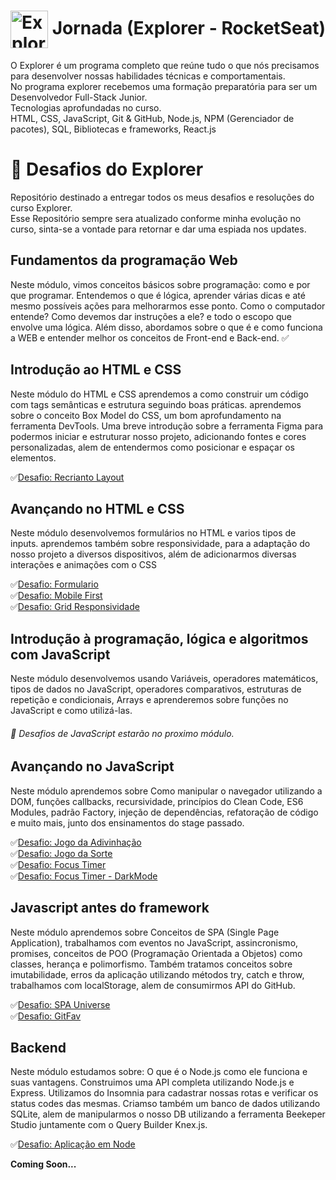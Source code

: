 # <img src="https://imgur.com/X4HdxWx.png" width="60px" align="center" alt="Explorer logo"> Jornada (Explorer - RocketSeat)
O Explorer é um programa completo que reúne tudo o que nós precisamos para desenvolver nossas habilidades técnicas e comportamentais.
<br>
No programa explorer recebemos uma formação preparatória para ser um Desenvolvedor Full-Stack Junior.
<br>
Tecnologias aprofundadas no curso.
<br>
HTML, CSS, JavaScript, Git & GitHub, Node.js, NPM (Gerenciador de pacotes), SQL, Bibliotecas e frameworks, React.js
 
 
 
 # :notebook: Desafios do Explorer
 Repositório destinado a entregar todos os  meus desafios e resoluções do curso Explorer.
 <br>
 Esse Repositório sempre sera atualizado conforme minha evolução no curso, sinta-se a vontade para retornar e dar uma espiada nos updates. 
<br>

 ## Fundamentos da programação Web

  Neste módulo, vimos conceitos básicos sobre programação: como e por que programar. Entendemos o que é lógica, aprender várias dicas e até mesmo possíveis ações para melhorarmos esse ponto. Como o computador entende? Como devemos dar instruções a ele? e todo o escopo que envolve uma lógica.
  Além disso, abordamos sobre o que é e como funciona a WEB e entender melhor os conceitos de Front-end e Back-end.
  :white_check_mark:
  
## Introdução ao HTML e CSS
 
  Neste módulo do HTML e CSS aprendemos a como construir um código com tags semânticas e estrutura seguindo boas práticas. aprendemos sobre o conceito Box Model do CSS, um bom aprofundamento na ferramenta DevTools. Uma breve introdução sobre a ferramenta Figma para podermos iniciar e estruturar nosso projeto, adicionando fontes e cores personalizadas, alem de entendermos como posicionar e espaçar os elementos.

  :white_check_mark:[Desafio: Recrianto Layout](https://recriando-layout-stage2.netlify.app/)<br>
  
  
 ## Avançando no HTML e CSS

  Neste módulo desenvolvemos formulários no HTML e varios tipos de inputs. aprendemos também sobre responsividade, para a adaptação do nosso projeto a diversos dispositivos, além de adicionarmos diversas interações e animações com o CSS
  
  :white_check_mark:[Desafio: Formulario](https://formulario-desafio-stage3.netlify.app/)<br>
  :white_check_mark:[Desafio: Mobile First](https://mobile-first-stage3.netlify.app/)<br>
  :white_check_mark:[Desafio: Grid Responsividade](https://responsividade-grid-stage3.netlify.app/)<br>
  
## Introdução à programação, lógica e algoritmos com JavaScript

 Neste módulo desenvolvemos usando Variáveis, operadores matemáticos, tipos de dados no JavaScript, operadores comparativos, estruturas de repetição e condicionais, Arrays e aprenderemos sobre funções no JavaScript e como utilizá-las.
 ###### :rocket: Desafios de JavaScript estarão no proximo módulo. 
 
## Avançando no JavaScript

 Neste módulo aprendemos sobre Como manipular o navegador utilizando a DOM, funções callbacks, recursividade, princípios do Clean Code, ES6 Modules, padrão Factory, injeção de dependências, refatoração de código e muito mais, junto dos ensinamentos do stage passado.
 
 :white_check_mark:[Desafio: Jogo da Adivinhação](https://jogo-da-adivinhacao-stage5.netlify.app/)<br>
 :white_check_mark:[Desafio: Jogo da Sorte](https://jogo-do-biscoito.netlify.app/)<br>
 :white_check_mark:[Desafio: Focus Timer](https://focustimer-desafio-stage05.netlify.app/)<br>
 :white_check_mark:[Desafio: Focus Timer - DarkMode](https://focustimer-darkmode-desafio-stage05.netlify.app/)<br>
 
## Javascript antes do framework

 Neste módulo aprendemos sobre Conceitos de SPA (Single Page Application), trabalhamos com eventos no JavaScript, assincronismo, promises, conceitos de POO (Programação Orientada a Objetos) como classes, herança e polimorfismo.
 Também tratamos conceitos sobre imutabilidade, erros da aplicação utilizando métodos try, catch e throw, trabalhamos com localStorage, alem de consumirmos API do GitHub.
 
  :white_check_mark:[Desafio: SPA Universe](https://spa-universe-stage06.netlify.app/)<br>
  :white_check_mark:[Desafio: GitFav](https://git-fav-explorer-bvanny.netlify.app//)<br>
 
## Backend

Neste módulo estudamos sobre: O que é o Node.js como ele funciona e suas vantagens. Construimos uma API completa utilizando Node.js e Express. Utilizamos do Insomnia para cadastrar nossas rotas e verificar os status codes das mesmas. Criamso também um banco de dados utilizando SQLite, alem de manipularmos o nosso DB utilizando a ferramenta Beekeper Studio juntamente com o Query Builder Knex.js.
 
  :white_check_mark:[Desafio: Aplicação em Node](https://github.com/bvanny/Explorer-RocketSeat/tree/main/Desafio%20-%20Aplica%C3%A7%C3%A3o%20em%20Node)
 
 
 **Coming Soon...**

